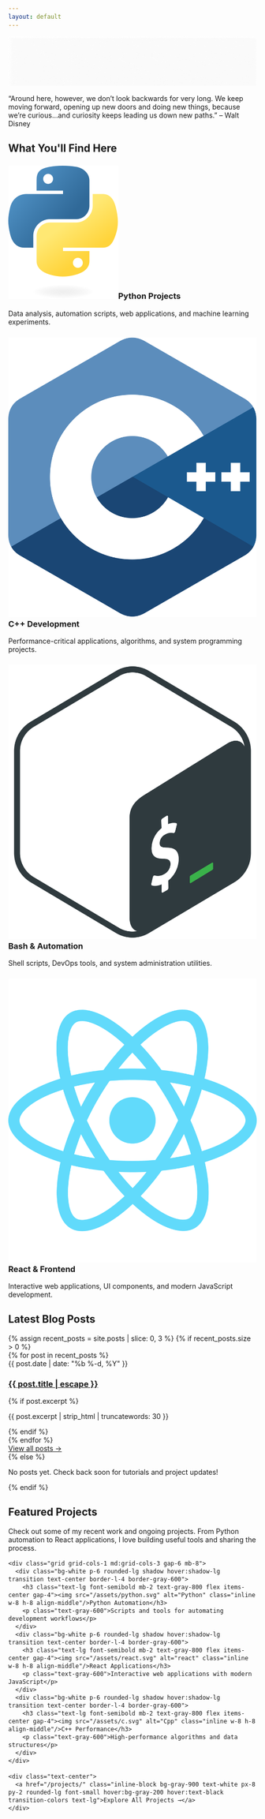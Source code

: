 ```yaml
---
layout: default
---
```


<div class="container mx-auto px-4 py-8">
  
  <!-- Construction GIFs -->
  <div class="flex justify-center items-center mb-8 flex-wrap">
    <img src="/assets/ConstructionSite.gif" alt="Construction Site" class="rounded-lg">
  </div>
  
  <!-- Hero Section -->
  <section class="bg-gray-800 text-white py-4 px-8 mb-10 mt-2 rounded-xl text-center">
    <p class="text-xl leading-relaxed max-w-4xl mx-auto text-gray-100">
      “Around here, however, we don’t look backwards for very long. We keep moving forward, opening up new doors and doing new things, because we’re curious…and curiosity keeps leading us down new paths.”
– Walt Disney
    </p>
  </section>

  <!-- What You'll Find Here -->
  <section class="mb-12">
    <h2 class="text-3xl font-bold text-center mb-8 text-gray-900">What You'll Find Here</h2>
    <div class="grid grid-cols-1 md:grid-cols-2 gap-6">
      <div class="bg-gray-100 p-6 rounded-lg border-l-4 border-gray-600 hover:shadow-lg transition">
        <h3 class="text-xl font-semibold mb-4 text-gray-800 flex items-center gap-4"><img src="/assets/python.svg" alt="Python" class="inline w-8 h-8 align-middle"/>Python Projects</h3>
        <p class="text-gray-600 leading-relaxed">Data analysis, automation scripts, web applications, and machine learning experiments.</p>
      </div>
      <div class="bg-gray-100 p-6 rounded-lg border-l-4 border-gray-600 hover:shadow-lg transition">
        <h3 class="text-xl font-semibold mb-4 text-gray-800 flex items-center gap-4"><img src="/assets/c.svg" alt="Cpp" class="inline w-8 h-8 align-middle"/>C++ Development</h3>
        <p class="text-gray-600 leading-relaxed">Performance-critical applications, algorithms, and system programming projects.</p>
      </div>
      <div class="bg-gray-100 p-6 rounded-lg border-l-4 border-gray-600 hover:shadow-lg transition">
        <h3 class="text-xl font-semibold mb-4 text-gray-800 flex items-center gap-4"><img src="/assets/bash.svg" alt="Cpp" class="inline w-8 h-8 align-middle"/>Bash & Automation</h3>
        <p class="text-gray-600 leading-relaxed">Shell scripts, DevOps tools, and system administration utilities.</p>
      </div>
      <div class="bg-gray-100 p-6 rounded-lg border-l-4 border-gray-600 hover:shadow-lg transition">
        <h3 class="text-xl font-semibold mb-4 text-gray-800 flex items-center gap-4"><img src="/assets/react.svg" alt="Cpp" class="inline w-8 h-8 align-middle"/>React & Frontend</h3>
        <p class="text-gray-600 leading-relaxed">Interactive web applications, UI components, and modern JavaScript development.</p>
      </div>
    </div>
  </section>

  <!-- Latest Blog Posts -->
  <section class="mb-12">
    <h2 class="text-3xl font-bold mb-6 border-b-2 border-gray-600 pb-2 text-gray-900">Latest Blog Posts</h2>
    {% assign recent_posts = site.posts | slice: 0, 3 %}
    {% if recent_posts.size > 0 %}
      <div class="space-y-6">
        {% for post in recent_posts %}
          <div class="bg-white p-6 rounded-lg shadow hover:shadow-lg transition border-l-4 border-gray-300">
            <span class="text-gray-500 text-sm font-medium">{{ post.date | date: "%b %-d, %Y" }}</span>
            <h3 class="text-xl font-semibold mt-2 mb-2">
              <a class="text-gray-800 hover:text-gray-600 transition-colors" href="{{ post.url | relative_url }}">
                {{ post.title | escape }}
              </a>
            </h3>
            {% if post.excerpt %}
              <p class="text-gray-600 leading-relaxed">{{ post.excerpt | strip_html | truncatewords: 30 }}</p>
            {% endif %}
          </div>
        {% endfor %}
      </div>
      <div class="mt-6 text-center">
        <a href="/blog/" class="inline-block bg-gray-900 text-white px-6 py-2 rounded-lg font-medium hover:bg-gray-200 hover:text-black transition-colors">View all posts →</a>
      </div>
    {% else %}
      <div class="bg-gray-100 p-8 rounded-lg text-center">
        <p class="text-gray-600 text-lg">No posts yet. Check back soon for tutorials and project updates!</p>
      </div>
    {% endif %}
  </section>

  <!-- Featured Projects -->
  <section class="bg-gray-100 p-8 rounded-xl">
    <h2 class="text-3xl font-bold text-center mb-4 text-gray-900">Featured Projects</h2>
    <p class="text-center text-gray-600 mb-8 text-lg">Check out some of my recent work and ongoing projects. From Python automation to React applications, I love building useful tools and sharing the process.</p>
    
    <div class="grid grid-cols-1 md:grid-cols-3 gap-6 mb-8">
      <div class="bg-white p-6 rounded-lg shadow hover:shadow-lg transition text-center border-l-4 border-gray-600">
        <h3 class="text-lg font-semibold mb-2 text-gray-800 flex items-center gap-4"><img src="/assets/python.svg" alt="Python" class="inline w-8 h-8 align-middle"/>Python Automation</h3>
        <p class="text-gray-600">Scripts and tools for automating development workflows</p>
      </div>
      <div class="bg-white p-6 rounded-lg shadow hover:shadow-lg transition text-center border-l-4 border-gray-600">
        <h3 class="text-lg font-semibold mb-2 text-gray-800 flex items-center gap-4"><img src="/assets/react.svg" alt="react" class="inline w-8 h-8 align-middle"/>React Applications</h3>
        <p class="text-gray-600">Interactive web applications with modern JavaScript</p>
      </div>
      <div class="bg-white p-6 rounded-lg shadow hover:shadow-lg transition text-center border-l-4 border-gray-600">
        <h3 class="text-lg font-semibold mb-2 text-gray-800 flex items-center gap-4"><img src="/assets/c.svg" alt="Cpp" class="inline w-8 h-8 align-middle"/>C++ Performance</h3>
        <p class="text-gray-600">High-performance algorithms and data structures</p>
      </div>
    </div>
    
    <div class="text-center">
      <a href="/projects/" class="inline-block bg-gray-900 text-white px-8 py-2 rounded-lg font-small hover:bg-gray-200 hover:text-black transition-colors text-lg">Explore All Projects →</a>
    </div>
  </section>

</div>
